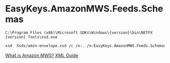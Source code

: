 ﻿# EasyKeys.AmazonMWS.Feeds.Schemas


`C:\Program Files (x86)\Microsoft SDKs\Windows\{version}\bin\NETFX {version} Tools\xsd.exe`

```bash
xsd  Xsds/amzn-envelope.xsd /c /o:. /n:EasyKeys.AmazonMWS.Feeds.Schemas
```

[What is Amazon MWS?](http://docs.developer.amazonservices.com/en_US/dev_guide/DG_IfNew.html)
[XML Guide](https://images-na.ssl-images-amazon.com/images/G/01/rainier/help/XML_Documentation_Intl.pdf)
